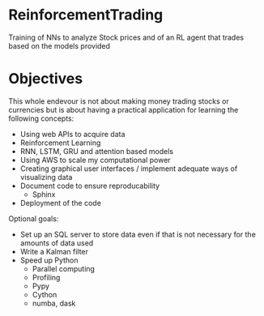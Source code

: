 # ReinforcementTrading
Training of NNs to analyze Stock prices and of an RL agent that trades based on the models provided

# Objectives
This whole endevour is not about making money trading stocks or currencies but is about having a practical application for learning the following concepts:

* Using web APIs to acquire data 
* Reinforcement Learning 
* RNN, LSTM, GRU and attention based models
* Using AWS to scale my computational power
* Creating graphical user interfaces / implement adequate ways of visualizing data
* Document code to ensure reproducability
  * Sphinx
* Deployment of the code  

Optional goals:
* Set up an SQL server to store data even if that is not necessary for the amounts of data used 
* Write a Kalman filter 
* Speed up Python 
  * Parallel computing
  * Profiling
  * Pypy
  * Cython
  * numba, dask
 
   
 
